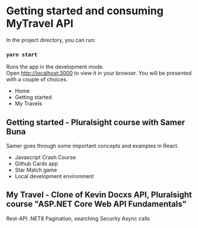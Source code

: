# Getting started and consuming MyTravel API
In the project directory, you can run:

### `yarn start`

Runs the app in the development mode.\
Open [http://localhost:3000](http://localhost:3000) to view it in your browser.
You will be presented with a couple of choices.

- Home
- Getting started
- My Travels

## Getting started - Pluralsight course with Samer Buna
Samer goes through some important concepts and examples in React. 

- Javascript Crash Course
- Github Cards app
- Star Match game
- Local development environment

## My Travel - Clone of Kevin Docxs API, Pluralsight course "ASP.NET Core Web API Fundamentals"
Rest-API
.NET8
Pagination, searching
Security
Async calls
